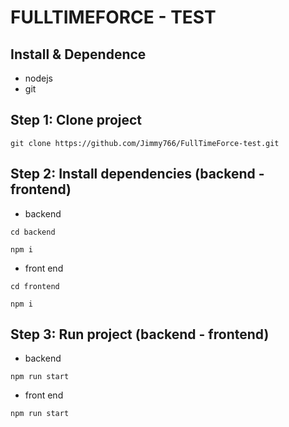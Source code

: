 FULLTIMEFORCE - TEST
===


## Install & Dependence
- nodejs
- git


## Step 1: Clone project

  ```
git clone https://github.com/Jimmy766/FullTimeForce-test.git
  ```

## Step 2: Install dependencies (backend - frontend)
- backend
```
cd backend
  ```
  
  ```
npm i
  ```
- front end
```
cd frontend
  ```
  
  ```
npm i
  ```


## Step 3: Run project (backend - frontend)
- backend
  
```
npm run start
  ```
- front end

  
 ```
npm run start
  ```



